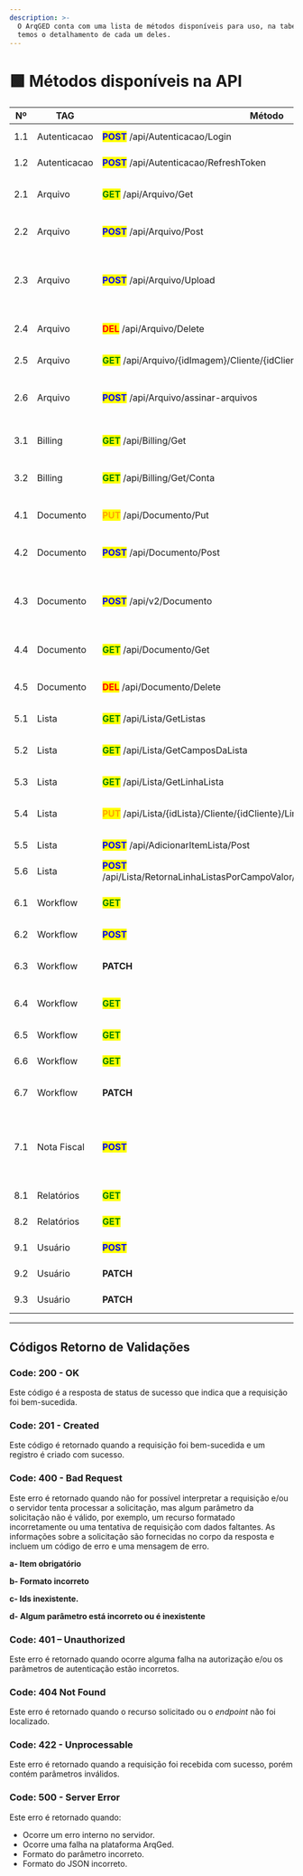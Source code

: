 ```yaml
---
description: >-
  O ArqGED conta com uma lista de métodos disponíveis para uso, na tabela abaixo
  temos o detalhamento de cada um deles.
---
```


# 🟩 Métodos disponíveis na API

<table><thead><tr><th width="76" align="center">Nº</th><th width="95">TAG       </th><th width="162">Método</th><th width="376">Descrição</th><th align="center">Status</th></tr></thead><tbody><tr><td align="center">1.1</td><td>Autenticacao</td><td><mark style="color:blue;"><strong>POST</strong></mark> /api/Autenticacao/Login</td><td> <a href="metodos-disponiveis-na-api/1.-autenticacao.md#id-1.1-post-api-autenticacao-login">Gerar token de autenticação V1</a></td><td align="center">Disponível</td></tr><tr><td align="center">1.2</td><td>Autenticacao</td><td><mark style="color:blue;"><strong>POST</strong></mark> /api/Autenticacao/RefreshToken</td><td><a href="https://app.gitbook.com/o/Ai1YjbPQxIuvTaVzoZ4H/s/a8U8D6rT1WQEBeHaKsxV/integracoes/metodos-disponiveis-na-api/1.-autenticacao#id-1.2-post-api-autenticacao-refreshtoken">Atualizar token de autenticação V1</a></td><td align="center">Disponível</td></tr><tr><td align="center">2.1</td><td>Arquivo</td><td><mark style="color:green;"><strong>GET</strong></mark> /api/Arquivo/Get</td><td><a href="metodos-disponiveis-na-api/2.-arquivo.md#id-2.1-get-api-arquivo-get">Buscar arquivos de um documento V1</a></td><td align="center">Disponível</td></tr><tr><td align="center">2.2</td><td>Arquivo</td><td><mark style="color:blue;"><strong>POST</strong></mark> /api/Arquivo/Post</td><td><a href="metodos-disponiveis-na-api/2.-arquivo.md#id-2.2-post-api-arquivo-post">Cadastrar arquivos em um documento V1</a></td><td align="center">Disponível</td></tr><tr><td align="center">2.3</td><td>Arquivo</td><td><mark style="color:blue;"><strong>POST</strong></mark> /api/Arquivo/Upload</td><td><a href="metodos-disponiveis-na-api/2.-arquivo.md#id-2.3-post-api-arquivo-upload">Cadastrar arquivos em um documento, retornando os id's das imagens V1</a></td><td align="center">Disponível</td></tr><tr><td align="center">2.4</td><td>Arquivo</td><td><mark style="color:red;"><strong>DEL</strong></mark> /api/Arquivo/Delete</td><td><a href="metodos-disponiveis-na-api/2.-arquivo.md#id-2.4-delete-api-arquivo-delete">Deletar um arquivo de um documento V1</a></td><td align="center">Disponível</td></tr><tr><td align="center">2.5</td><td>Arquivo</td><td><mark style="color:green;"><strong>GET</strong></mark> /api/Arquivo/{idImagem}/Cliente/{idCliente}</td><td><a href="metodos-disponiveis-na-api/2.-arquivo.md#id-2.5-get-api-arquivo-idimagem-cliente-idcliente">Buscar arquivo de um cliente V1</a></td><td align="center">Disponível</td></tr><tr><td align="center">2.6</td><td>Arquivo</td><td><mark style="color:blue;"><strong>POST</strong></mark> /api/Arquivo/assinar-arquivos</td><td><a href="metodos-disponiveis-na-api/2.-arquivo.md#id-2.5-get-api-arquivo-idimagem-cliente-idcliente-1">Assinar eletronicamente arquivos de um Cliente V1</a></td><td align="center">Disponível</td></tr><tr><td align="center">3.1</td><td>Billing</td><td><mark style="color:green;"><strong>GET</strong></mark> /api/Billing/Get</td><td><a href="metodos-disponiveis-na-api/3.-billing.md#id-3.1-get-api-billing-get">Buscar as faturas de uma unidade V1</a></td><td align="center">Disponível</td></tr><tr><td align="center">3.2</td><td>Billing</td><td><mark style="color:green;"><strong>GET</strong></mark> /api/Billing/Get/Conta</td><td><a href="metodos-disponiveis-na-api/3.-billing.md#id-3.2-get-api-billing-get-conta">Buscar os dados de uma fatura da unidade V1</a></td><td align="center">Disponível</td></tr><tr><td align="center">4.1</td><td>Documento</td><td><mark style="color:orange;"><strong>PUT</strong></mark> /api/Documento/Put</td><td><a href="metodos-disponiveis-na-api/4.-documento.md#id-4.1-put-api-documento-put">Alterar um documento de um Cliente V1</a></td><td align="center">Disponível</td></tr><tr><td align="center">4.2</td><td>Documento</td><td><mark style="color:blue;"><strong>POST</strong></mark> /api/Documento/Post</td><td><a href="metodos-disponiveis-na-api/4.-documento.md#id-4.2-post-api-documento-post">Cadastrar um documento de um Cliente V1</a></td><td align="center">Disponível</td></tr><tr><td align="center">4.3</td><td>Documento</td><td><mark style="color:blue;"><strong>POST</strong></mark> /api/v2/Documento</td><td><a href="metodos-disponiveis-na-api/4.-documento.md#id-4.3.post-cadastrar-um-documento-de-um-cliente-com-compartilhamento-v2">Cadastrar um documento de um Cliente: com compartilhamento V2</a></td><td align="center">Disponível</td></tr><tr><td align="center">4.4</td><td>Documento</td><td><mark style="color:green;"><strong>GET</strong></mark> /api/Documento/Get</td><td><a href="metodos-disponiveis-na-api/4.-documento.md#id-4.3-get-api-documento-get">Buscar documentos de um Cliente V1</a></td><td align="center">Disponível</td></tr><tr><td align="center">4.5</td><td>Documento</td><td><mark style="color:red;"><strong>DEL</strong></mark> /api/Documento/Delete</td><td><a href="metodos-disponiveis-na-api/4.-documento.md#id-4.4-delete-api-documento-delete">Deletar um documento de um Cliente V1</a></td><td align="center">Disponível</td></tr><tr><td align="center">5.1</td><td>Lista</td><td><mark style="color:green;"><strong>GET</strong></mark> /api/Lista/GetListas</td><td><a href="metodos-disponiveis-na-api/5.-lista.md#id-5.1.get-api-lista-getlistas">Buscar as listas do Cliente V1</a></td><td align="center">Disponível</td></tr><tr><td align="center">5.2</td><td>Lista</td><td><mark style="color:green;"><strong>GET</strong></mark> /api/Lista/GetCamposDaLista</td><td><a href="metodos-disponiveis-na-api/5.-lista.md#id-5.2.get-api-lista-getcamposdalista">Buscar os campos de uma Lista V1</a></td><td align="center">Disponível</td></tr><tr><td align="center">5.3</td><td>Lista</td><td><mark style="color:green;"><strong>GET</strong></mark> /api/Lista/GetLinhaLista</td><td><a href="metodos-disponiveis-na-api/5.-lista.md#id-5.3.get-api-lista-getlinhalista">Buscar os dados de uma Lista V1</a></td><td align="center">Disponível</td></tr><tr><td align="center">5.4</td><td>Lista</td><td><mark style="color:orange;"><strong>PUT</strong></mark> /api/Lista/{idLista}/Cliente/{idCliente}/LinhaLista/{idLinhaLista}</td><td><a href="metodos-disponiveis-na-api/5.-lista.md#id-5.4.put-api-lista-idlista-cliente-idcliente-linhalista-idlinhalista">Alterar dados de um item de lista V1</a></td><td align="center">Disponível</td></tr><tr><td align="center">5.5</td><td>Lista</td><td><mark style="color:blue;"><strong>POST</strong></mark> /api/AdicionarItemLista/Post</td><td><a href="metodos-disponiveis-na-api/5.-lista.md#id-5.5.post-api-adicionaritemlista-post">Cadastrar um item de lista V1</a></td><td align="center">Disponível</td></tr><tr><td align="center">5.6</td><td>Lista</td><td><mark style="color:blue;"><strong>POST</strong></mark> /api/Lista/RetornaLinhaListasPorCampoValor/{idLista}/{idUnidade}/{idCliente}</td><td><a href="metodos-disponiveis-na-api/5.-lista.md#id-5.6.post-api-lista-retornalinhalistasporcampovalor-idlista-idunidade-idcliente">Buscar itens de lista V1</a></td><td align="center">Disponível</td></tr><tr><td align="center">6.1</td><td>Workflow</td><td><mark style="color:green;"><strong>GET</strong></mark></td><td><a href="metodos-disponiveis-na-api/6.-workflow.md#id-6.1.get-api-confworkflow-idcliente">Buscar configurações de fluxos V1</a></td><td align="center">Disponível</td></tr><tr><td align="center">6.2</td><td>Workflow</td><td><mark style="color:blue;"><strong>POST</strong></mark></td><td><a href="metodos-disponiveis-na-api/6.-workflow.md#id-6.2.post-api-workflow-ativar">Ativar um fluxo V1</a></td><td align="center">Disponível</td></tr><tr><td align="center">6.3</td><td>Workflow</td><td><strong>PATCH</strong></td><td><a href="metodos-disponiveis-na-api/6.-workflow.md#id-6.3.patch-api-workflow-cliente-idcliente-associar-documentos">Associar documentos a um fluxo V1</a></td><td align="center">Disponível</td></tr><tr><td align="center">6.4</td><td>Workflow</td><td><mark style="color:green;"><strong>GET</strong></mark></td><td><a href="metodos-disponiveis-na-api/6.-workflow.md#id-6.4.get-api-confworkflow-idconfworkflow-cliente-idcliente-fluxos-ativados">Buscar fluxos ativados de uma configuração V1</a></td><td align="center">Disponível</td></tr><tr><td align="center">6.5</td><td>Workflow</td><td><mark style="color:green;"><strong>GET</strong></mark></td><td><a href="metodos-disponiveis-na-api/6.-workflow.md#id-6.5.get-api-workflow-cliente-idcliente-dados-fluxo">Buscar dados de um fluxo V1</a></td><td align="center">Disponível</td></tr><tr><td align="center">6.6</td><td>Workflow</td><td><mark style="color:green;"><strong>GET</strong></mark></td><td><a href="metodos-disponiveis-na-api/6.-workflow.md#id-6.6.get-api-workflow-cliente-idcliente-modelo-fluxo">Buscar modelo de um fluxo V1</a></td><td align="center">Disponível</td></tr><tr><td align="center">6.7</td><td>Workflow</td><td><strong>PATCH</strong></td><td><a href="metodos-disponiveis-na-api/6.-workflow.md#id-6.7.patch-api-workflow-etapaexecucao-idworkflowetapaexecucao-cliente-idcliente-atualizar-dados-fo">Atualizar formulário de um fluxo V1</a></td><td align="center">Disponível</td></tr><tr><td align="center">7.1</td><td>Nota Fiscal</td><td><mark style="color:blue;"><strong>POST</strong></mark></td><td><a href="metodos-disponiveis-na-api/copy-of-page-1 (1).md#id-7.1.post-api-notafiscal-importanotafiscal">Cadastrar nota fiscal como documento: não usar este método. Usar o método POST Documento</a></td><td align="center">Disponível</td></tr><tr><td align="center">8.1</td><td>Relatórios</td><td><mark style="color:green;"><strong>GET</strong></mark></td><td><a href="metodos-disponiveis-na-api/8.-relatorios.md#id-8.1.get-api-relatorios-getrelatorios">Buscar relatórios V1</a></td><td align="center">Disponível</td></tr><tr><td align="center">8.2</td><td>Relatórios</td><td><mark style="color:green;"><strong>GET</strong></mark></td><td><a href="metodos-disponiveis-na-api/8.-relatorios.md#id-8.2.get-api-relatorios-getdadosrelatorios">Buscar dados de um relatório V1</a></td><td align="center">Disponível</td></tr><tr><td align="center">9.1</td><td>Usuário</td><td><mark style="color:blue;"><strong>POST</strong></mark></td><td><a href="metodos-disponiveis-na-api/9.-usuario.md#id-9.1.post-api-usuario-adicionarusuario">Cadastrar um usuário V1</a></td><td align="center">Disponível</td></tr><tr><td align="center">9.2</td><td>Usuário</td><td><strong>PATCH</strong></td><td><a href="metodos-disponiveis-na-api/9.-usuario.md#id-9.2.patch-api-usuario-idusuario-alterarsenhausuario">Alterar senha de um usuário V1</a></td><td align="center">Disponível</td></tr><tr><td align="center">9.3</td><td>Usuário</td><td><strong>PATCH</strong></td><td><a href="metodos-disponiveis-na-api/9.-usuario.md#id-9.3.patch-api-usuario-idusuario-alterarstatususuario">Alterar status de um usuário V1</a></td><td align="center">Disponível</td></tr></tbody></table>

***

## Códigos Retorno de Validações

### Code: 200 - OK <a href="#code-200-ok" id="code-200-ok"></a>

Este código é a resposta de status de sucesso que indica que a requisição foi bem-sucedida.

### Code: 201 - Created <a href="#code-201-created" id="code-201-created"></a>

Este código é retornado quando a requisição foi bem-sucedida e um registro é criado com sucesso.

### Code: 400 - Bad Request <a href="#code-400-bad-request" id="code-400-bad-request"></a>

Este erro é retornado quando não for possível interpretar a requisição e/ou o servidor tenta processar a solicitação, mas algum parâmetro da solicitação não é válido, por exemplo, um recurso formatado incorretamente ou uma tentativa de requisição com dados faltantes. As informações sobre a solicitação são fornecidas no corpo da resposta e incluem um código de erro e uma mensagem de erro.

**a- Item obrigatório**

**b- Formato incorreto**

**c- Ids inexistente.**

**d- Algum parâmetro está incorreto ou é inexistente**

### Code: 401 – Unauthorized <a href="#code-401-unauthorized" id="code-401-unauthorized"></a>

Este erro é retornado quando ocorre alguma falha na autorização e/ou os parâmetros de autenticação estão incorretos.

### Code: 404 Not Found <a href="#code-404-not-found" id="code-404-not-found"></a>

Este erro é retornado quando o recurso solicitado ou o _endpoint_ não foi localizado.

### Code: 422 - Unprocessable <a href="#code-422-unprocessable" id="code-422-unprocessable"></a>

Este erro é retornado quando a requisição foi recebida com sucesso, porém contém parâmetros inválidos.

### Code: 500 - Server Error <a href="#code-500-server-error" id="code-500-server-error"></a>

Este erro é retornado quando:

* Ocorre um erro interno no servidor.
* Ocorre uma falha na plataforma ArqGed.
* Formato do parâmetro incorreto.
* Formato do JSON incorreto.
